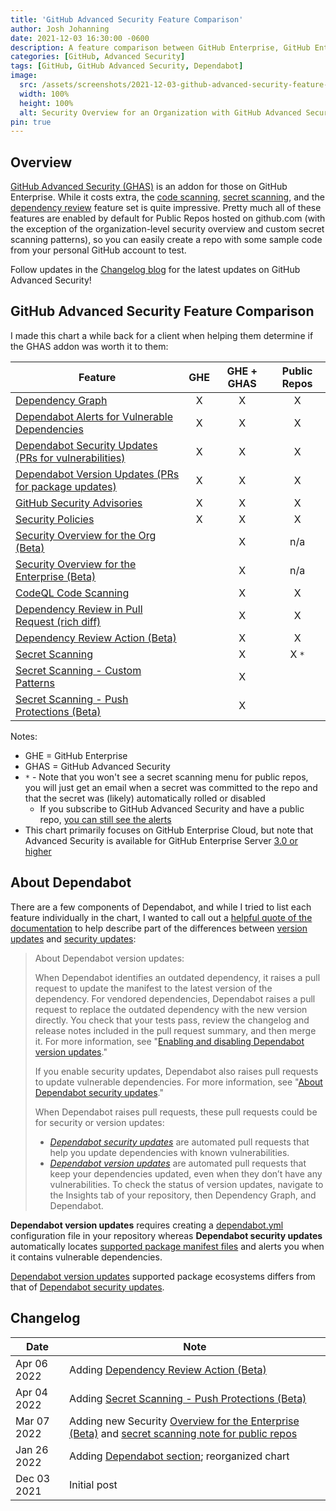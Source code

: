 ```yaml
---
title: 'GitHub Advanced Security Feature Comparison'
author: Josh Johanning
date: 2021-12-03 16:30:00 -0600
description: A feature comparison between GitHub Enterprise, GitHub Enterprise with GitHub Advanced Security (GHAS), and Public Repos on github.com
categories: [GitHub, Advanced Security]
tags: [GitHub, GitHub Advanced Security, Dependabot]
image:
  src: /assets/screenshots/2021-12-03-github-advanced-security-feature-chart/organization-security-overview.png
  width: 100%
  height: 100%
  alt: Security Overview for an Organization with GitHub Advanced Security
pin: true
---
```


## Overview

[GitHub Advanced Security (GHAS)](https://docs.github.com/en/get-started/learning-about-github/about-github-advanced-security) is an addon for those on GitHub Enterprise. While it costs extra, the [code scanning](https://docs.github.com/en/github/finding-security-vulnerabilities-and-errors-in-your-code/about-code-scanning), [secret scanning](https://docs.github.com/en/github/administering-a-repository/about-secret-scanning), and the [dependency review](https://docs.github.com/en/code-security/supply-chain-security/about-dependency-review) feature set is quite impressive. Pretty much all of these features are enabled by default for Public Repos hosted on github.com (with the exception of the organization-level security overview and custom secret scanning patterns), so you can easily create a repo with some sample code from your personal GitHub account to test.

Follow updates in the [Changelog blog](https://github.blog/changelog/label/advanced-security/) for the latest updates on GitHub Advanced Security!

## GitHub Advanced Security Feature Comparison

I made this chart a while back for a client when helping them determine if the GHAS addon was worth it to them:

| Feature | GHE | GHE + GHAS | Public Repos |
|---------|:----:|:-----------:|:------------:|
| [Dependency Graph](https://docs.github.com/en/code-security/supply-chain-security/understanding-your-software-supply-chain/about-the-dependency-graph) | X | X | X |
| [Dependabot Alerts for Vulnerable Dependencies](https://docs.github.com/en/code-security/supply-chain-security/managing-vulnerabilities-in-your-projects-dependencies/about-alerts-for-vulnerable-dependencies) | X | X | X |
| [Dependabot Security Updates (PRs for vulnerabilities)](https://docs.github.com/en/code-security/supply-chain-security/managing-vulnerabilities-in-your-projects-dependencies/about-dependabot-security-updates) | X | X | X |
| [Dependabot Version Updates (PRs for package updates)](https://docs.github.com/en/code-security/supply-chain-security/keeping-your-dependencies-updated-automatically/about-dependabot-version-updates) | X | X | X |
| [GitHub Security Advisories](https://docs.github.com/en/code-security/security-advisories/about-github-security-advisories) | X | X | X |
| [Security Policies](https://docs.github.com/en/code-security/getting-started/adding-a-security-policy-to-your-repository) | X | X | X |
| [Security Overview for the Org (Beta)](https://docs.github.com/en/code-security/security-overview/about-the-security-overview) | | X | n/a |
| [Security Overview for the Enterprise (Beta)](https://github.blog/changelog/2022-03-01-security-overview-for-enterprise-in-beta/) | | X | n/a |
| [CodeQL Code Scanning](https://docs.github.com/en/code-security/code-scanning/automatically-scanning-your-code-for-vulnerabilities-and-errors/configuring-code-scanning) | | X | X |
| [Dependency Review in Pull Request (rich diff)](https://github.blog/changelog/2021-10-05-dependency-review-is-generally-available/) | | X | X |
| [Dependency Review Action (Beta)](https://docs.github.com/en/code-security/supply-chain-security/understanding-your-software-supply-chain/about-dependency-review#dependency-review-enforcement) | | X | X |
| [Secret Scanning](https://docs.github.com/en/code-security/secret-scanning/about-secret-scanning) | | X | X `*` |
| [Secret Scanning - Custom Patterns](https://docs.github.com/en/enterprise-cloud@latest/code-security/secret-scanning/defining-custom-patterns-for-secret-scanning) | | X | |
| [Secret Scanning - Push Protections (Beta)](https://docs.github.com/en/enterprise-cloud@latest/code-security/secret-scanning/protecting-pushes-with-secret-scanning) | | X | |

Notes:
- GHE = GitHub Enterprise
- GHAS = GitHub Advanced Security
- `*` - Note that you won't see a secret scanning menu for public repos, you will just get an email when a secret was committed to the repo and that the secret was (likely) automatically rolled or disabled
    + If you subscribe to GitHub Advanced Security and have a public repo, [you can still see the alerts](https://github.blog/changelog/2022-03-04-secret-scanning-advanced-security-customers-can-now-view-alerts-on-their-public-repositories/)
- This chart primarily focuses on GitHub Enterprise Cloud, but note that Advanced Security is available for GitHub Enterprise Server [3.0 or higher](https://docs.github.com/en/get-started/learning-about-github/about-github-advanced-security)

## About Dependabot

There are a few components of Dependabot, and while I tried to list each feature individually in the chart, I wanted to call out a [helpful quote of the documentation](https://docs.github.com/en/code-security/supply-chain-security/keeping-your-dependencies-updated-automatically/about-dependabot-version-updates) to help describe part of the differences between [version updates](https://docs.github.com/en/code-security/supply-chain-security/keeping-your-dependencies-updated-automatically/about-dependabot-version-updates) and [security updates](https://docs.github.com/en/code-security/supply-chain-security/managing-vulnerabilities-in-your-projects-dependencies/about-dependabot-security-updates): 

> About Dependabot version updates: 
> 
> When Dependabot identifies an outdated dependency, it raises a pull request to update the manifest to the latest version of the dependency. For vendored dependencies, Dependabot raises a pull request to replace the outdated dependency with the new version directly. You check that your tests pass, review the changelog and release notes included in the pull request summary, and then merge it. For more information, see "[Enabling and disabling Dependabot version updates](https://docs.github.com/en/code-security/supply-chain-security/keeping-your-dependencies-updated-automatically/enabling-and-disabling-dependabot-version-updates)."
> 
> If you enable security updates, Dependabot also raises pull requests to update vulnerable dependencies. For more information, see "[About Dependabot security updates](https://docs.github.com/en/github/managing-security-vulnerabilities/about-dependabot-security-updates)."
> 
> When Dependabot raises pull requests, these pull requests could be for security or version updates:
> - _[Dependabot security updates](https://docs.github.com/en/code-security/supply-chain-security/managing-vulnerabilities-in-your-projects-dependencies/about-dependabot-security-updates)_ are automated pull requests that help you update dependencies with known vulnerabilities.
> - _[Dependabot version updates](https://docs.github.com/en/code-security/supply-chain-security/keeping-your-dependencies-updated-automatically/about-dependabot-version-updates)_ are automated pull requests that keep your dependencies updated, even when they don’t have any vulnerabilities. To check the status of version updates, navigate to the Insights tab of your repository, then Dependency Graph, and Dependabot.

**Dependabot version updates** requires creating a [dependabot.yml](https://docs.github.com/en/code-security/supply-chain-security/keeping-your-dependencies-updated-automatically/configuration-options-for-dependency-updates#configuration-options-for-private-registries) configuration file in your repository whereas **Dependabot security updates** automatically locates [supported package manifest files](https://docs.github.com/en/code-security/supply-chain-security/understanding-your-software-supply-chain/about-the-dependency-graph#supported-package-ecosystems) and alerts you when it contains vulnerable dependencies.

[Dependabot version updates](https://docs.github.com/en/code-security/supply-chain-security/keeping-your-dependencies-updated-automatically/about-dependabot-version-updates#supported-repositories-and-ecosystems) supported package ecosystems differs from that of [Dependabot security updates](https://docs.github.com/en/code-security/supply-chain-security/understanding-your-software-supply-chain/about-the-dependency-graph#supported-package-ecosystems).

## Changelog

| Date        | Note |
|-------------|------|
| Apr 06 2022 | Adding [Dependency Review Action (Beta)](https://docs.github.com/en/code-security/supply-chain-security/understanding-your-software-supply-chain/about-dependency-review#dependency-review-enforcement) |
| Apr 04 2022 | Adding [Secret Scanning - Push Protections (Beta)](https://docs.github.com/en/enterprise-cloud@latest/code-security/secret-scanning/protecting-pushes-with-secret-scanning) |
| Mar 07 2022 | Adding new Security [Overview for the Enterprise (Beta)](https://github.blog/changelog/2022-03-01-security-overview-for-enterprise-in-beta/) and [secret scanning note for public repos](https://github.blog/changelog/2022-03-04-secret-scanning-advanced-security-customers-can-now-view-alerts-on-their-public-repositories/) |
| Jan 26 2022 | Adding [Dependabot section](#about-dependabot); reorganized chart |
| Dec 03 2021 | Initial post |
